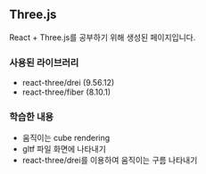 ## Three.js
React + Three.js를 공부하기 위해 생성된 페이지입니다.

### 사용된 라이브러리
- react-three/drei (9.56.12)
- react-three/fiber (8.10.1)

### 학습한 내용
- 움직이는 cube rendering
- gltf 파일 화면에 나타내기
- react-three/drei를 이용하여 움직이는 구름 나타내기
